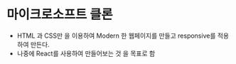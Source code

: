 # 마이크로소프트 클론

- HTML 과 CSS만 을 이용하여 Modern 한 웹페이지를 만들고 responsive를 적용하여 만든다.
- 나중에 React를 사용하여 만들어보는 것 을 목표로 함
